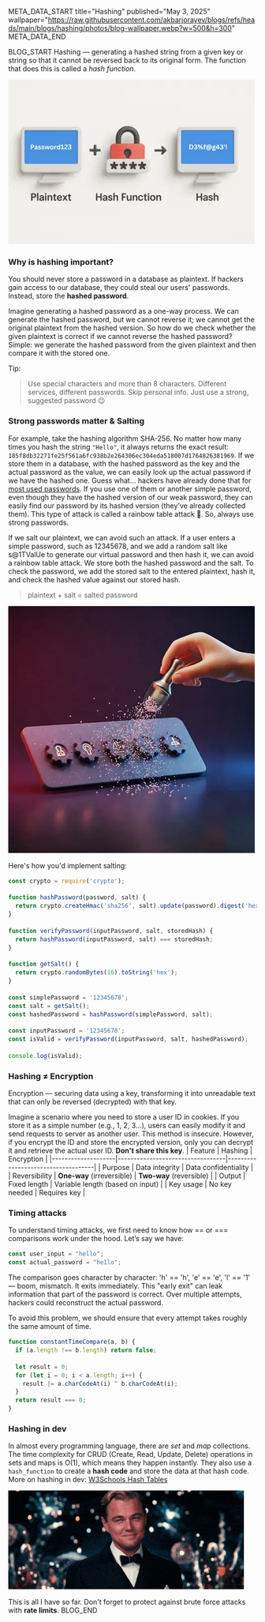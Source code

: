 META_DATA_START
title="Hashing"
published="May 3, 2025"
wallpaper="https://raw.githubusercontent.com/akbarjorayev/blogs/refs/heads/main/blogs/hashing/photos/blog-wallpaper.webp?w=500&h=300"
META_DATA_END

BLOG_START
Hashing — generating a hashed string from a given key or string so that it cannot be reversed back to its original form. The function that does this is called a *hash function*.

![Plaintext to hash](https://raw.githubusercontent.com/akbarjorayev/blogs/main/blogs/hashing/photos/plaintext_to_hash.webp?w=500&h=333)

### Why is hashing important?
You should never store a password in a database as plaintext. If hackers gain access to our database, they could steal our users' passwords. Instead, store the **hashed password**.

Imagine generating a hashed password as a one-way process. We can generate the hashed password, but we cannot reverse it; we cannot get the original plaintext from the hashed version. So how do we check whether the given plaintext is correct if we cannot reverse the hashed password? Simple: we generate the hashed password from the given plaintext and then compare it with the stored one.

Tip:
> Use special characters and more than 8 characters. Different services, different passwords. Skip personal info. Just use a strong, suggested password 😉

### Strong passwords matter & Salting
For example, take the hashing algorithm SHA-256. No matter how many times you hash the string `"Hello"`, it always returns the exact result: `185f8db32271fe25f561a6fc938b2e264306ec304eda518007d1764826381969`. If we store them in a database, with the hashed password as the key and the actual password as the value, we can easily look up the actual password if we have the hashed one. Guess what... hackers have already done that for [most used passwords](https://en.wikipedia.org/wiki/Wikipedia:10,000_most_common_passwords). If you use one of them or another simple password, even though they have the hashed version of our weak password, they can easily find our password by its hashed version (they've already collected them). This type of attack is called a rainbow table attack 🌈. So, always use strong passwords.

If we salt our plaintext, we can avoid such an attack. If a user enters a simple password, such as 12345678, and we add a random salt like s@1TValUe to generate our virtual password and then hash it, we can avoid a rainbow table attack. We store both the hashed password and the salt. To check the password, we add the stored salt to the entered plaintext, hash it, and check the hashed value against our stored hash.

> plaintext + salt = salted password

![Salting a password](https://raw.githubusercontent.com/akbarjorayev/blogs/main/blogs/hashing/photos/password_salting.webp?w=500&h=500)

Here's how you'd implement salting:
```javascript
const crypto = require('crypto');

function hashPassword(password, salt) {
  return crypto.createHmac('sha256', salt).update(password).digest('hex');
}

function verifyPassword(inputPassword, salt, storedHash) {
  return hashPassword(inputPassword, salt) === storedHash;
}

function getSalt() {
  return crypto.randomBytes(16).toString('hex');
}

const simplePassword = '12345678';
const salt = getSalt();
const hashedPassword = hashPassword(simplePassword, salt);

const inputPassword = '12345678';
const isValid = verifyPassword(inputPassword, salt, hashedPassword);

console.log(isValid);
```

### Hashing ≠ Encryption
Encryption — securing data using a key, transforming it into unreadable text that can only be reversed (decrypted) with that key.

Imagine a scenario where you need to store a user ID in cookies. If you store it as a simple number (e.g., 1, 2, 3...), users can easily modify it and send requests to server as another user. This method is insecure. However, if you encrypt the ID and store the encrypted version, only you can decrypt it and retrieve the actual user ID. **Don't share this key**.
| Feature            | Hashing                          | Encryption                         |
|--------------------|----------------------------------|------------------------------------|
| Purpose            | Data integrity                   | Data confidentiality               |
| Reversibility      | **One-way** (irreversible)       | **Two-way** (reversible)           |
| Output             | Fixed length                     | Variable length (based on input)   |
| Key usage          | No key needed                    | Requires key                       |

### Timing attacks
To understand timing attacks, we first need to know how == or === comparisons work under the hood. Let’s say we have:
```javascript
const user_input = "hello";
const actual_password = "he1lo";
```
The comparison goes character by character: 'h' == 'h', 'e' == 'e', 'l' == '1' — boom, mismatch. It exits immediately. This "early exit" can leak information that part of the password is correct. Over multiple attempts, hackers could reconstruct the actual password.

To avoid this problem, we should ensure that every attempt takes roughly the same amount of time.
```javascript
function constantTimeCompare(a, b) {
  if (a.length !== b.length) return false;

  let result = 0;
  for (let i = 0; i < a.length; i++) {
    result |= a.charCodeAt(i) ^ b.charCodeAt(i);
  }
  return result === 0;
}
```

### Hashing in dev
In almost every programming language, there are *set* and *map* collections. The time complexity for CRUD (Create, Read, Update, Delete) operations in sets and maps is O(1), which means they happen instantly. They also use a `hash_function` to create a **hash code** and store the data at that hash code. More on hashing in dev: [W3Schools Hash Tables](https://www.w3schools.com/dsa/dsa_theory_hashtables.php)

![Gatsby Toast](https://raw.githubusercontent.com/akbarjorayev/blogs/refs/heads/main/blogs/hashing/photos/gatsby-toast.gif?w=478&h=200)

This is all I have so far. Don't forget to protect against brute force attacks with **rate limits**.
BLOG_END
